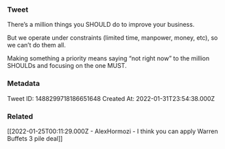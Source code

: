 ### Tweet
There’s a million things you SHOULD do to improve your business.

But we operate under constraints (limited time, manpower, money, etc), so we can’t do them all.

Making something a priority means saying “not right now” to the million SHOULDs and focusing on the one MUST.

### Metadata
Tweet ID: 1488299718186651648
Created At: 2022-01-31T23:54:38.000Z

### Related
[[2022-01-25T00:11:29.000Z - AlexHormozi - I think you can apply Warren Buffets 3 pile deal]]


